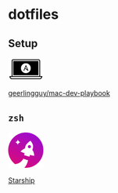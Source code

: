 # dotfiles

## Setup

<img src="https://raw.githubusercontent.com/geerlingguy/mac-dev-playbook/master/files/Mac-Dev-Playbook-Logo.png" width="72" height="46">

[geerlingguy/mac-dev-playbook](https://github.com/geerlingguy/mac-dev-playbook)

## `zsh`

<img src="https://raw.githubusercontent.com/starship/starship/master/media/icon.png" width="72" height="72">

[Starship](https://starship.rs/)
